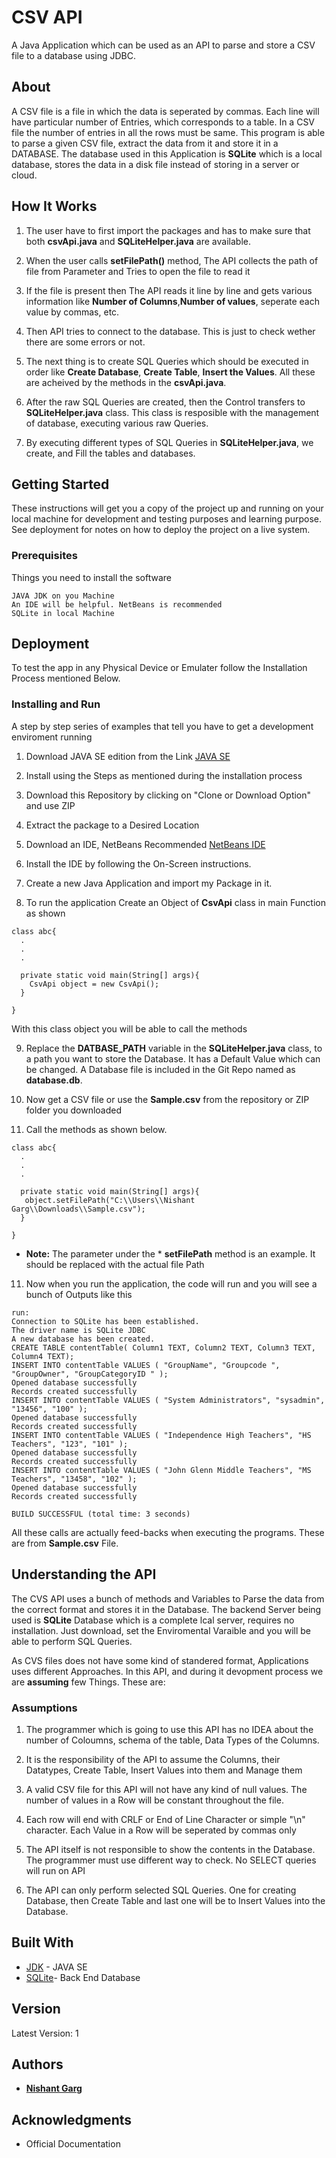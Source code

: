 # CSV API

A Java Application which can be used as an API to parse and store a CSV file to a database using JDBC.

## About
A CSV file is a file in which the data is seperated by commas. Each line will have particular number of Entries, which corresponds to a table.
In a CSV file the number of entries in all the rows must be same. This program is able to parse a given CSV file, extract the data from 
it and store it in a DATABASE. The database used in this Application is **SQLite** which is a local database, stores the data in a disk file instead of storing in a server or cloud.

## How It Works
1. The user have to first import the packages and has to make sure that both **csvApi.java** and **SQLiteHelper.java** are available.

2. When the user calls **setFilePath()** method, The API collects the path of file from Parameter and Tries to open the file to read it

3. If the file is present then The API reads it line by line and gets various information like **Number of Columns**,**Number of values**, seperate each value by commas, etc.

4. Then API tries to connect to the database. This is just to check wether there are some errors or not.

5. The next thing is to create SQL Queries which should be executed in order like **Create Database**, **Create Table**, **Insert the Values**. All these are acheived by the methods in the **csvApi.java**.

6. After the raw SQL Queries are created, then the Control transfers to **SQLiteHelper.java** class. This class is resposible with the management of database, executing various raw Queries.

7. By executing different types of SQL Queries in **SQLiteHelper.java**, we create, and Fill the tables and databases.

## Getting Started

These instructions will get you a copy of the project up and running on your local machine for development and testing purposes and learning purpose. See deployment for notes on how to deploy the project on a live system.

### Prerequisites

Things you need to install the software

```
JAVA JDK on you Machine
An IDE will be helpful. NetBeans is recommended
SQLite in local Machine
```

## Deployment

To test the app in any Physical Device or Emulater follow the Installation Process mentioned Below.


### Installing and Run

A step by step series of examples that tell you have to get a development enviroment running

1. Download JAVA SE edition from the Link
[JAVA SE](http://www.oracle.com/technetwork/java/javase/downloads/index.html)

2. Install using the Steps as mentioned during the installation process

3. Download this Repository by clicking on "Clone or Download Option" and use ZIP

4. Extract the package to a Desired Location 

5. Download an IDE, NetBeans Recommended
[NetBeans IDE](https://netbeans.org/downloads/)

6. Install the IDE by following the On-Screen instructions.  

7. Create a new Java Application and import my Package in it.

8. To run the application Create an Object of  **CsvApi** class in main Function as shown

```
class abc{
  .
  .
  .
  
  private static void main(String[] args){
    CsvApi object = new CsvApi();
  }

}
```
With this class object you will be able to call the methods

9. Replace the **DATBASE_PATH** variable in the  **SQLiteHelper.java** class, to a path you want
to store the Database. It has a Default Value which can be changed. A Database file is included in the Git Repo
named as **database.db**.

9. Now get a CSV file or use the **Sample.csv** from the repository or ZIP folder you downloaded

10. Call the methods as shown below. 

```
class abc{
  .
  .
  .
  
  private static void main(String[] args){
   object.setFilePath("C:\\Users\\Nishant Garg\\Downloads\\Sample.csv");
  }

}
```
* **Note:** The parameter under the * **setFilePath** method is an example. It should be replaced with the actual file Path

11. Now when you run the application, the code will run and you will see a bunch of Outputs like this

```
run:
Connection to SQLite has been established.
The driver name is SQLite JDBC
A new database has been created.
CREATE TABLE contentTable( Column1 TEXT, Column2 TEXT, Column3 TEXT, Column4 TEXT);
INSERT INTO contentTable VALUES ( "GroupName", "Groupcode ", "GroupOwner", "GroupCategoryID " );
Opened database successfully
Records created successfully
INSERT INTO contentTable VALUES ( "System Administrators", "sysadmin", "13456", "100" );
Opened database successfully
Records created successfully
INSERT INTO contentTable VALUES ( "Independence High Teachers", "HS Teachers", "123", "101" );
Opened database successfully
Records created successfully
INSERT INTO contentTable VALUES ( "John Glenn Middle Teachers", "MS Teachers", "13458", "102" );
Opened database successfully
Records created successfully

BUILD SUCCESSFUL (total time: 3 seconds)

```
All these calls are actually feed-backs when executing the programs. These are from **Sample.csv** File.

## Understanding the API
The CVS API uses a bunch of methods and Variables to Parse the data from the correct format and stores it in the Database. The backend Server being used is **SQLite** Database which is a complete lcal server, requires no installation. Just download, set the Enviromental Varaible and you will be able to perform SQL Queries.

As CVS files does not have some kind of standered format, Applications uses different Approaches. In this API, and during it devopment process we are **assuming** few Things. These are:
 
 ### Assumptions
 
 1. The programmer which is going to use this API has no IDEA about the number of Coloumns, schema of the table, Data Types of the Columns.
 
 2. It is the responsibility of the API to assume the Columns, their Datatypes, Create Table, Insert Values into them and Manage them
 
 3. A valid CSV file for this API will not have any kind of null values. The number of values in a Row will be constant throughout the file.
 
 4. Each row will end with CRLF or End of Line Character or simple "\n" character. Each Value in a Row will be seperated by commas only
 
 5. The API itself is not responsible to show the contents in the Database. The programmer must use different way to check. No SELECT queries will run on API
 
 6. The API can only perform selected SQL Queries. One for creating Database, then Create Table and last one will be to Insert Values into the Database.

## Built With

* [JDK](http://www.oracle.com/technetwork/java/javase/downloads/index.html) - JAVA SE
* [SQLite](https://www.sqlite.org/download.html)- Back End Database

## Version

Latest Version: 1
## Authors

* [**Nishant Garg**](https://github.com/GargNishant)


## Acknowledgments

* Official Documentation 
